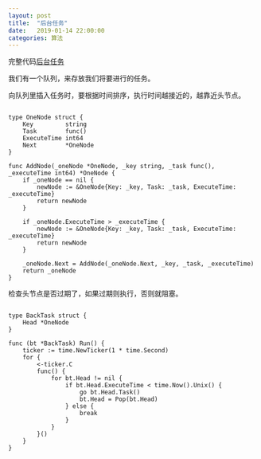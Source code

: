 ```yaml
---
layout: post
title:  "后台任务"
date:   2019-01-14 22:00:00
categories: 算法
---
```


完整代码[后台任务](https://github.com/daysleep666/someproject/blob/master/datastruct/backtask/main.go "后台任务")

我们有一个队列，来存放我们将要进行的任务。

向队列里插入任务时，要根据时间排序，执行时间越接近的，越靠近头节点。

```

type OneNode struct {
	Key         string
	Task        func()
	ExecuteTime int64
	Next        *OneNode
}

func AddNode(_oneNode *OneNode, _key string, _task func(), _executeTime int64) *OneNode {
	if _oneNode == nil {
		newNode := &OneNode{Key: _key, Task: _task, ExecuteTime: _executeTime}
		return newNode
	}

	if _oneNode.ExecuteTime > _executeTime {
		newNode := &OneNode{Key: _key, Task: _task, ExecuteTime: _executeTime}
		return newNode
	}

	_oneNode.Next = AddNode(_oneNode.Next, _key, _task, _executeTime)
	return _oneNode
}

```

检查头节点是否过期了，如果过期则执行，否则就阻塞。

```

type BackTask struct {
	Head *OneNode
}

func (bt *BackTask) Run() {
	ticker := time.NewTicker(1 * time.Second)
	for {
		<-ticker.C
		func() {
			for bt.Head != nil {
				if bt.Head.ExecuteTime < time.Now().Unix() {
					go bt.Head.Task()
					bt.Head = Pop(bt.Head)
				} else {
					break
				}
			}
		}()
	}
}


```